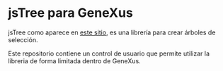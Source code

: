 # jsTree para GeneXus

jsTree como aparece en [este sitio](https://www.jstree.com), es una librería para crear árboles de selección.

Este repositorio contiene un control de usuario que permite utilizar la libreria de forma limitada dentro de GeneXus.
